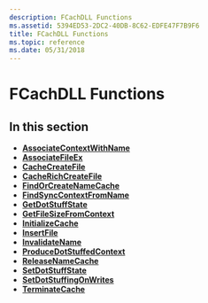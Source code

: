 ```yaml
---
description: FCachDLL Functions
ms.assetid: 5394ED53-2DC2-40DB-8C62-EDFE47F7B9F6
title: FCachDLL Functions
ms.topic: reference
ms.date: 05/31/2018
---
```


# FCachDLL Functions

## In this section

-   [**AssociateContextWithName**](/windows/desktop/api/Filehc/nf-filehc-associatecontextwithname)
-   [**AssociateFileEx**](/windows/desktop/api/Filehc/nf-filehc-associatefileex)
-   [**CacheCreateFile**](/windows/desktop/api/Filehc/nf-filehc-cachecreatefile)
-   [**CacheRichCreateFile**](/windows/desktop/api/Filehc/nf-filehc-cacherichcreatefile)
-   [**FindOrCreateNameCache**](/windows/desktop/api/Filehc/nf-filehc-findorcreatenamecache)
-   [**FindSyncContextFromName**](/windows/desktop/api/Filehc/nf-filehc-findsynccontextfromname)
-   [**GetDotStuffState**](/windows/desktop/api/Filehc/nf-filehc-getdotstuffstate)
-   [**GetFileSizeFromContext**](/windows/desktop/api/Filehc/nf-filehc-getfilesizefromcontext)
-   [**InitializeCache**](/windows/desktop/api/Filehc/nf-filehc-initializecache)
-   [**InsertFile**](/windows/desktop/api/Filehc/nf-filehc-insertfile)
-   [**InvalidateName**](/windows/desktop/api/Filehc/nf-filehc-invalidatename)
-   [**ProduceDotStuffedContext**](/windows/desktop/api/Filehc/nf-filehc-producedotstuffedcontext)
-   [**ReleaseNameCache**](/windows/desktop/api/Filehc/nf-filehc-releasenamecache)
-   [**SetDotStuffState**](/windows/desktop/api/Filehc/nf-filehc-setdotstuffstate)
-   [**SetDotStuffingOnWrites**](/windows/desktop/api/Filehc/nf-filehc-setdotstuffingonwrites)
-   [**TerminateCache**](/windows/desktop/api/Filehc/nf-filehc-terminatecache)

 

 



